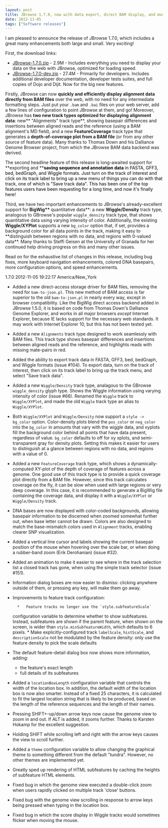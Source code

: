 ```yaml
---
layout: post
title: JBrowse 1.7.0, now with data export, direct BAM display, and much more
date: 2012-11-05
tags: ["Software releases"]
---
```


I am pleased to announce the release of JBrowse 1.7.0, which includes a great
many enhancements both large and small. Very exciting!

First, the download links:

- [JBrowse-1.7.0.zip](/wordpress/wp-content/plugins/download-monitor/download.php?id=25 "download JBrowse-1.7.0.zip") -
  2.9M - Includes everything you need to display your data on the web with
  JBrowse, optimized for loading speed.
- [JBrowse-1.7.0-dev.zip](http://jbrowse.org/wordpress/wp-content/plugins/download-monitor/download.php?id=26 "download JBrowse-1.7.0-dev.zip") -
  27.4M - Primarily for developers. Includes additional developer documentation,
  developer tests suites, and full copies of Dojo and Dijit. Now for the big new
  features.

Firstly, JBrowse can now **quickly and efficiently display alignment data
directly from BAM files** over the web, with no need for any intermediate
formatting steps. Just put your `.bam` and `.bai` files on your web server, add
a few lines of configuration to point JBrowse at them, and go! Moreover, JBrowse
has **two new track types optimized for displaying alignment data**: new**
"Alignments" track type**, showing basepair differences and insertions between
aligned reads and the reference (using a BAM alignment's MD field), and a new
**FeatureCoverage** track type that generates a **depth-of-coverage plot from a
BAM file** (or from any other source of feature data). Many thanks to Thomas
Down and his Dalliance Genome Browser project, from which the JBrowse BAM data
backend was derived.

The second headline feature of this release is long-awaited support for
**exporting and **<span style="color: #000000;">**saving sequence and annotation
data** in FASTA, GFF3, bed, bedGraph, and Wiggle formats. Just turn on the track
of interest and click on its track label to bring up a new menu of things you
can do with that track, one of which is "Save track data". This has been one of
the top features users have been requesting for a long time, and now it's
finally here!</span>

Third, we have two important enhancements to JBrowse's already-excellent support
for **BigWig\*\*** quantitative data**: a new **Wiggle/Density** track type,
analogous to GBrowse's popular `wiggle_density` track type, that shows
quantitative data using varying intensity of color. Additionally, the existing
**Wiggle/XYPlot** supports a new `bg_color` option that, if set, provides a
background color for all data points in the track, making it easy to
**distinguish between regions with no data, and regions with 0-valued data\*\*.
Many thanks to Steffi Geisen at the University of Granada for her continued help
driving progress on this and many other issues.

Read on for the exhaustive list of changes in this release, including bug fixes,
more keyboard navigation enhancements, colored DNA basepairs, more configuration
options, and speed enhancements.

1.7.0 2012-11-05 19:22:17 America/New_York

- Added a new direct-access storage driver for BAM files, removing the need for
  `bam-to-json.pl`. This new method of BAM access is far superior to the old
  `bam-to-json.pl` in nearly every way, except in browser compatibility. Like
  the BigWig direct access backend added in JBrowse 1.5.0, it is based on code
  from Thomas Down's Dalliance Genome Explorer, and works in all major browsers
  _except_ Internet Explorer, because IE lacks support for the necessary web
  standards. It may work with Internet Explorer 10, but this has not been tested
  yet.
- Added a new `Alignments` track type designed to work seamlessly with BAM
  files. This track type shows basepair differences and insertions between
  aligned reads and the reference, and highlights reads with missing mate-pairs
  in red.
- Added the ability to export track data in FASTA, GFF3, bed, bedGraph, and
  Wiggle formats (issue #104). To export data, turn on the track of interest,
  then click on its track label to bring up the track menu, and select "Save
  track data".
- Added a new `Wiggle/Density` track type, analagous to the GBrowse
  `wiggle_density` glyph type. Shows the Wiggle information using varying
  intensity of color (issue #66). Renamed the `Wiggle` track to `Wiggle/XYPlot`,
  and made the old `Wiggle` track type an alias to `Wiggle/XYPlot`.
- Both `Wiggle/XYPlot` and `Wiggle/Density` now support a `style -> bg_color`
  option. Color-density plots blend the `pos_color` or `neg_color` into the
  `bg_color` in amounts that vary with the wiggle data, and xyplots fill the
  background color behind all points that have data present, regardless of
  value. `bg_color` defaults to off for xy xplots, and semi-transparent gray for
  density plots. Setting this makes it easier for users to distinguish at a
  glance between regions with no data, and regions with a value of 0.
- Added a new `FeatureCoverage` track type, which shows a dynamically-computed
  XY-plot of the depth of coverage of features across a genome. One good use of
  this track type is to provide a quick coverage plot directly from a BAM file.
  However, since this track calculates coverage on the fly, it can be slow when
  used with large regions or very deep coverage. In this case, it is recommended
  to generate a BigWig file containing the coverage data, and display it with a
  `Wiggle/XYPlot` or `Wiggle/Density` track.
- DNA bases are now displayed with color-coded backgrounds, allowing basepair
  information to be discerned when zoomed somewhat further out, when base letter
  cannot be drawn. Colors are also designed to match the base-mismatch colors
  used in `Alignment` tracks, enabling clearer SNP visualization.
- Added a vertical line cursor and labels showing the current basepair position
  of the mouse when hovering over the scale bar, or when doing a rubber-band
  zoom (Erik Derohanian) (issue #32).
- Added an animation to make it easier to see where in the track selection list
  a closed track has gone, when using the simple track selector (issue #151).
- Information dialog boxes are now easier to dismiss: clicking anywhere outside
  of them, or pressing any key, will make them go away.
- Improvements to feature track configuration:

        *   Feature tracks no longer use the `style.subfeatureScale`

    configuration variable to determine whether to show subfeatures. Instead,
    subfeatures are shown if the parent feature, when shown on the screen, is
    wider than `style.minSubfeatureWidth`, which defaults to 6 pixels. \* Make
    explicitly-configured track `labelScale`, `histScale`, and
    `descriptionScale` not be modulated by the feature density: only use the
    feature density to pick the scale defaults

- The default feature-detail dialog box now shows more information, adding:

    - the feature's exact length
    - full details of its subfeatures

- Added a `locationBoxLength` configuration variable that controls the width of
  the location box. In addition, the default width of the location box is now
  also smarter. Instead of a fixed 25 characters, it is calculated to fit the
  largest location string that is likely to be produced, based on the length of
  the reference sequences and the length of their names.
- Pressing SHIFT+-up/down arrow keys now cause the genome view to zoom in and
  out. If ALT is added, it zooms further. Thanks to Karsten Hokamp for the
  excellent suggestion.
- Holding SHIFT while scrolling left and right with the arrow keys causes the
  view to scroll further.
- Added a `theme` configuration variable to allow changing the graphical theme
  to something different from the default "tundra". However, no other themes are
  implemented yet.
- Greatly sped up rendering of HTML subfeatures by caching the heights of
  subfeature HTML elements.
- Fixed bug in which the genome view executed a double-click zoom when users
  rapidly clicked on multiple track 'close' buttons.
- Fixed bug with the genome view scrolling in response to arrow keys being
  pressed when typing in the location box.
- Fixed bug in which the score display in Wiggle tracks would sometimes flicker
  when moving the mouse.
